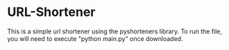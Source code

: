 # URL-Shortener

This is a simple url shortener using the pyshorteners library. To run the file, you will need to execute "python main.py" once downloaded.
